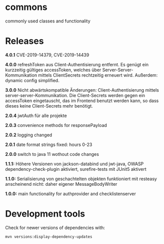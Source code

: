 # commons
commonly used classes and functionality

# Releases

__4.0.1__ CVE-2019-14379, CVE-2019-14439

__4.0.0__ refreshToken aus Client-Authentisierung entfernt. Es genügt ein kurzzeitig gültiges accessToken, welches über Server-Server-Kommunikation mittels ClientSecrets rechtzeitig erneuert wird. Außerdem: dynamic config simplified.

__3.0.0__ Nicht abwärtskompatible Änderungen: Client-Authentisierung mittels server-server-Kommunikation. Die Client-Secrets werden gegen ein accessToken eingetauscht, das im Frontend benutzt werden kann, so dass dieses keine Client-Secrets mehr benötigt.

__2.0.4__ jwtAuth für alle projekte

__2.0.3__ convenience methods for responsePayload

__2.0.2__ logging changed

__2.0.1__ date format strings fixed: hours 0-23

__2.0.0__ switch to java 11 wothout code changes

__1.1.1:__ Höhere Versionen von jackson-databind und jwt-java, OWASP dependency-check-plugin aktiviert, surefire-tests mit JUnit5 aktivert

__1.1.0:__ Serialisierung von geschachtelten objekten funktioniert mit resteasy anscheinend nicht: daher eigener MessageBodyWriter

__1.0.0:__ main functionality for authprovider and checklistenserver

# Development tools

Check for newer versions of dependencies with:

	mvn versions:display-dependency-updates

